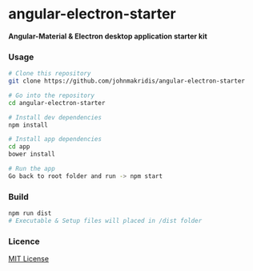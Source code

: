 # angular-electron-starter

**Angular-Material & Electron desktop application starter kit**

### Usage
```bash
# Clone this repository
git clone https://github.com/johnmakridis/angular-electron-starter

# Go into the repository
cd angular-electron-starter

# Install dev dependencies
npm install

# Install app dependencies
cd app
bower install

# Run the app
Go back to root folder and run -> npm start
```

### Build
```bash
npm run dist
# Executable & Setup files will placed in /dist folder
```


### Licence
<a href="https://github.com/johnmakridis/angular-electron-starter/blob/master/LICENSE" target="_blank">MIT License</a>

